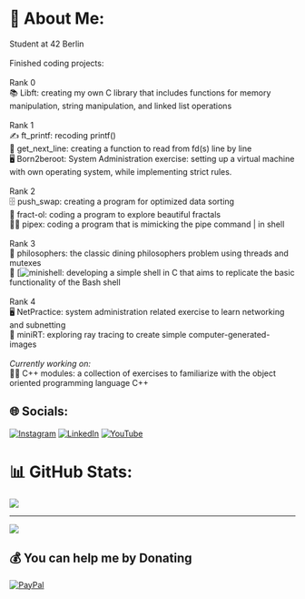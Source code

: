 # 💫 About Me:
Student at 42 Berlin<br><br>Finished coding projects:<br><br>Rank 0<br>📚 Libft: creating my own C library that includes functions for memory manipulation, string manipulation, and linked list operations<br><br>Rank 1<br>✍️ ft_printf: recoding printf()<br>📖  get_next_line: creating a function to read from fd(s) line by line<br>🖥️ Born2beroot:  System Administration exercise: setting up a virtual machine with own operating system, while implementing strict rules.<br><br>Rank 2<br>🗄️ push_swap: creating a program for optimized data sorting <br>🎨 fract-ol: coding a program to explore beautiful fractals<br>👩‍🔧 pipex: coding a program that is mimicking the pipe command | in shell<br><br>Rank 3<br>🍝 philosophers: the classic dining philosophers problem using threads and mutexes<br>🐚 [![minishell](https://github.com/chilituna/minishell): developing a simple shell in C that aims to replicate the basic functionality of the Bash shell<br><br>Rank 4<br>🖥️ NetPractice: system administration related exercise to learn networking and subnetting<br>🔅 miniRT: exploring ray tracing to create simple computer-generated-images <br><br><i>Currently working on:</i><br>👩‍🎓 C++ modules: a collection of exercises to familiarize with the object oriented programming language C++ 


## 🌐 Socials:
[![Instagram](https://img.shields.io/badge/Instagram-%23E4405F.svg?logo=Instagram&logoColor=white)](https://instagram.com/aaaliseee) [![LinkedIn](https://img.shields.io/badge/LinkedIn-%230077B5.svg?logo=linkedin&logoColor=white)](https://linkedin.com/in/alise-arponen) [![YouTube](https://img.shields.io/badge/YouTube-%23FF0000.svg?logo=YouTube&logoColor=white)](https://youtube.com/@mixtellerfur2) 

<!--# 💻 Tech Stack:
![C](https://img.shields.io/badge/c-%2300599C.svg?style=for-the-badge&logo=c&logoColor=white) ![Shell Script](https://img.shields.io/badge/shell_script-%23121011.svg?style=for-the-badge&logo=gnu-bash&logoColor=white) ![Adobe Premiere Pro](https://img.shields.io/badge/Adobe%20Premiere%20Pro-9999FF.svg?style=for-the-badge&logo=Adobe%20Premiere%20Pro&logoColor=white) ![Adobe Photoshop](https://img.shields.io/badge/adobe%20photoshop-%2331A8FF.svg?style=for-the-badge&logo=adobe%20photoshop&logoColor=white) ![Gimp](https://img.shields.io/badge/Gimp-657D8B?style=for-the-badge&logo=gimp&logoColor=FFFFFF) ![Confluence](https://img.shields.io/badge/confluence-%23172BF4.svg?style=for-the-badge&logo=confluence&logoColor=white) ![Notion](https://img.shields.io/badge/Notion-%23000000.svg?style=for-the-badge&logo=notion&logoColor=white) ![Trello](https://img.shields.io/badge/Trello-%23026AA7.svg?style=for-the-badge&logo=Trello&logoColor=white) -->
# 📊 GitHub Stats:
<!-- ![](https://github-readme-stats.vercel.app/api?username=chilituna&theme=omni&hide_border=false&include_all_commits=false&count_private=false)<br/>
![](https://github-readme-streak-stats.herokuapp.com/?user=chilituna&theme=omni&hide_border=false)<br/> -->
![](https://github-readme-stats.vercel.app/api/top-langs/?username=chilituna&theme=omni&hide_border=false&include_all_commits=false&count_private=false&layout=compact) 

---
[![](https://visitcount.itsvg.in/api?id=chilituna&icon=9&color=10)](https://visitcount.itsvg.in)

  ## 💰 You can help me by Donating
  [![PayPal](https://img.shields.io/badge/PayPal-00457C?style=for-the-badge&logo=paypal&logoColor=white)](https://paypal.me/chilituna) 

  
<!-- Proudly created with GPRM ( https://gprm.itsvg.in ) -->
